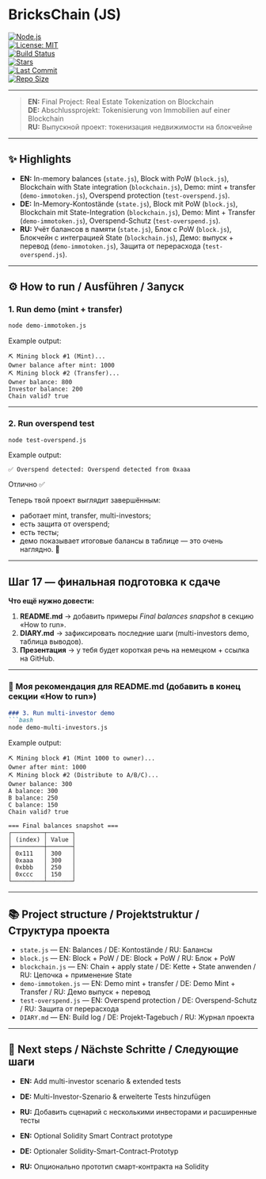# BricksChain (JS)

[![Node.js](https://img.shields.io/badge/Node.js-%3E%3D18-brightgreen)](https://nodejs.org/)  
[![License: MIT](https://img.shields.io/badge/License-MIT-blue.svg)](./LICENSE)  
[![Build Status](https://img.shields.io/badge/build-passing-brightgreen.svg)]()  
[![Stars](https://img.shields.io/github/stars/CrystalGalaxy777/brickschain?style=social)](https://github.com/CrystalGalaxy777/brickschain/stargazers)  
[![Last Commit](https://img.shields.io/github/last-commit/CrystalGalaxy777/brickschain)](https://github.com/CrystalGalaxy777/brickschain/commits/main)  
[![Repo Size](https://img.shields.io/github/repo-size/CrystalGalaxy777/brickschain)](https://github.com/CrystalGalaxy777/brickschain)  

---

> **EN:** Final Project: Real Estate Tokenization on Blockchain  
> **DE:** Abschlussprojekt: Tokenisierung von Immobilien auf einer Blockchain  
> **RU:** Выпускной проект: токенизация недвижимости на блокчейне  

---

## ✨ Highlights

- **EN:** In-memory balances (`state.js`), Block with PoW (`block.js`), Blockchain with State integration (`blockchain.js`), Demo: mint + transfer (`demo-immotoken.js`), Overspend protection (`test-overspend.js`).  
- **DE:** In-Memory-Kontostände (`state.js`), Block mit PoW (`block.js`), Blockchain mit State-Integration (`blockchain.js`), Demo: Mint + Transfer (`demo-immotoken.js`), Overspend-Schutz (`test-overspend.js`).  
- **RU:** Учёт балансов в памяти (`state.js`), Блок с PoW (`block.js`), Блокчейн с интеграцией State (`blockchain.js`), Демо: выпуск + перевод (`demo-immotoken.js`), Защита от перерасхода (`test-overspend.js`).  

---

## ⚙️ How to run / Ausführen / Запуск

### 1. Run demo (mint + transfer)
```bash
node demo-immotoken.js
````

Example output:

```
⛏ Mining block #1 (Mint)...
Owner balance after mint: 1000
⛏ Mining block #2 (Transfer)...
Owner balance: 800
Investor balance: 200
Chain valid? true
```

---

### 2. Run overspend test

```bash
node test-overspend.js
```

Example output:

```
✅ Overspend detected: Overspend detected from 0xaaa
```

Отлично ✅

Теперь твой проект выглядит завершённым:

* работает mint, transfer, multi-investors;
* есть защита от overspend;
* есть тесты;
* демо показывает итоговые балансы в таблице — это очень наглядно. 🎉

---

## Шаг 17 — финальная подготовка к сдаче

**Что ещё нужно довести:**

1. **README.md** → добавить примеры *Final balances snapshot* в секцию «How to run».
2. **DIARY.md** → зафиксировать последние шаги (multi-investors demo, таблица выводов).
3. **Презентация** → у тебя будет короткая речь на немецком + ссылка на GitHub.

---

### 📌 Моя рекомендация для README.md (добавить в конец секции «How to run»)

````markdown
### 3. Run multi-investor demo
```bash
node demo-multi-investors.js
````

Example output:

```
⛏ Mining block #1 (Mint 1000 to owner)...
Owner after mint: 1000
⛏ Mining block #2 (Distribute to A/B/C)...
Owner balance: 300
A balance: 300
B balance: 250
C balance: 150
Chain valid? true

=== Final balances snapshot ===
┌─────────┬───────┐
│ (index) │ Value │
├─────────┼───────┤
│ 0x111   │ 300   │
│ 0xaaa   │ 300   │
│ 0xbbb   │ 250   │
│ 0xccc   │ 150   │
└─────────┴───────┘
```
---

## 📚 Project structure / Projektstruktur / Структура проекта

* `state.js` — EN: Balances / DE: Kontostände / RU: Балансы
* `block.js` — EN: Block + PoW / DE: Block + PoW / RU: Блок + PoW
* `blockchain.js` — EN: Chain + apply state / DE: Kette + State anwenden / RU: Цепочка + применение State
* `demo-immotoken.js` — EN: Demo mint + transfer / DE: Demo Mint + Transfer / RU: Демо выпуск + перевод
* `test-overspend.js` — EN: Overspend protection / DE: Overspend-Schutz / RU: Защита от перерасхода
* `DIARY.md` — EN: Build log / DE: Projekt-Tagebuch / RU: Журнал проекта

---

## 🚀 Next steps / Nächste Schritte / Следующие шаги

* **EN:** Add multi-investor scenario & extended tests

* **DE:** Multi-Investor-Szenario & erweiterte Tests hinzufügen

* **RU:** Добавить сценарий с несколькими инвесторами и расширенные тесты

* **EN:** Optional Solidity Smart Contract prototype

* **DE:** Optionaler Solidity-Smart-Contract-Prototyp

* **RU:** Опционально прототип смарт-контракта на Solidity

